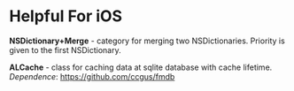 Helpful For iOS
===============

**NSDictionary+Merge** - category for merging two NSDictionaries. Priority is given to the first NSDictionary.

**ALCache** - class for caching data at sqlite database with cache lifetime. *Dependence*: https://github.com/ccgus/fmdb

